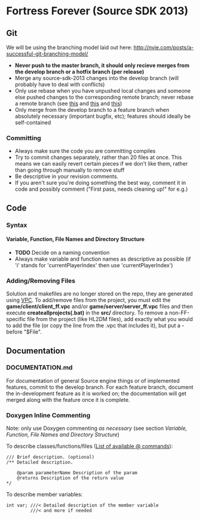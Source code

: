 # Fortress Forever (Source SDK 2013)

## Git

We will be using the branching model laid out here: http://nvie.com/posts/a-successful-git-branching-model/

* __Never push to the master branch, it should only recieve merges from the develop branch or a hotfix branch (per release)__
* Merge any source-sdk-2013 changes into the develop branch (will probably have to deal with conflicts)
* Only use rebase when you have unpushed local changes and someone else pushed changes to the corresponding remote branch; never rebase a remote branch (see [this](https://github.com/dchelimsky/rspec/wiki/Topic-Branches) and [this](http://ginsys.eu/git-and-github-keeping-a-feature-branch-updated-with-upstream/) and [this](http://www.jarrodspillers.com/git/2009/08/19/git-merge-vs-git-rebase-avoiding-rebase-hell.html))
* Only merge from the develop branch to a feature branch when absolutely necessary (important bugfix, etc); features should ideally be self-contained

### Committing

* Always make sure the code you are committing compiles
* Try to commit changes separately, rather than 20 files at once. This means we can easily revert certain pieces if we don't like them, rather than going through manually to remove stuff
* Be descriptive in your revision comments.
* If you aren't sure you're doing something the best way, comment it in code and possibly comment ("First pass, needs cleaning up!" for e.g.)

## Code

### Syntax

#### Variable, Function, File Names and Directory Structure

* __TODO__ Decide on a naming convention
* Always make variable and function names as descriptive as possible (if 'i' stands for 'currentPlayerIndex' then use 'currentPlayerIndex')

### Adding/Removing Files

Solution and makefiles are no longer stored on the repo, they are generated using [VPC](https://developer.valvesoftware.com/wiki/Valve_Project_Creator). To add/remove files from the project, you must edit the __game/client/client_ff.vpc__ and/or __game/server/server_ff.vpc__ files and then execute __createallprojects(.bat)__ in the __src/__ directory. To remove a non-FF-specific file from the project (like HL2DM files), add exactly what you would to add the file (or copy the line from the .vpc that includes it), but put a - before "$File".

## Documentation

### DOCUMENTATION.md

For documentation of general Source engine things or of implemented features, commit to the develop branch. For each feature branch, document the in-development feature as it is worked on; the documentation will get merged along with the feature once it is complete.

### Doxygen Inline Commenting

Note: only use Doxygen commenting *as necessary* (see section *Variable, Function, File Names and Directory Structure*)

To describe classes/functions/files ([List of available @ commands](http://www.stack.nl/~dimitri/doxygen/manual/commands.html#cmdreturns)):

    /// Brief description. (optional)
    /** Detailed description. 

        @param parameterName Description of the param
        @returns Description of the return value
    */

To describe member variables:

    int var; ///< Detailed description of the member variable
             ///< and more if needed
